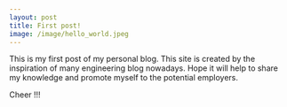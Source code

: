 ```yaml
---
layout: post
title: First post!
image: /image/hello_world.jpeg
---
```


This is my first post of my personal blog. This site is created by the inspiration of many engineering blog nowadays. 
Hope it will help to share my knowledge and promote myself to the potential employers.

Cheer !!!

